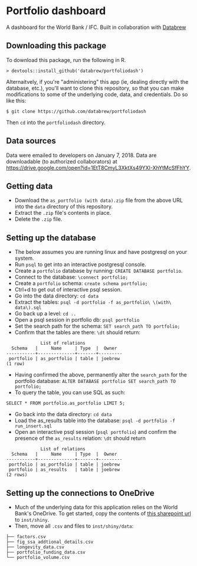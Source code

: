 # Portfolio dashboard
A dashboard for the World Bank / IFC. Built in collaboration with [Databrew](http://datbrew.cc)

## Downloading this package

To download this package, run the following in R.

```
> devtools::install_github('databrew/portfoliodash')
```

Alternaitvely, if you're "administering" this app (ie, dealing directly with the database, etc.), you'll want to clone this repository, so that you can make modifications to some of the underlying code, data, and credentials. Do so like this:

```
$ git clone https://github.com/databrew/portfoliodash
```

Then `cd` into the `portfoliodash` directory. 

## Data sources

Data were emailed to developers on January 7, 2018. Data are downloadable (to authorized collaborators) at https://drive.google.com/open?id=1EtT8CmyL3XktXs49YXI-XhYtMcSfFhYY. 

## Getting data  

- Download the `as_portfolio (with data).zip` file from the above URL into the `data` directory of this repository.
- Extract the `.zip` file's contents in place. 
- Delete the `.zip` file.

## Setting up the database

- The below assumes you are running linux and have postgresql on your system.
- Run `psql` to get into an interactive postgresql console.
- Create a `portfolio` database by running: `CREATE DATABASE portfolio`.
- Connect to the database: `\connect portfolio;`
- Create a `portfolio` schema: `create schema portfolio;`
- Ctrl+d to get out of interactive psql session.
- Go into the data directory: `cd data`
- Extract the tables: `psql -d portfolio -f as_portfolio\ \(with\ data\).sql`
- Go back up a level: `cd ..`
- Open a psql session in portfolio db: `psql portfolio`
- Set the search path for the schema: `SET search_path TO portfolio;`
- Confirm that the tables are there: `\dt` should return:
```
             List of relations
  Schema   |     Name     | Type  |  Owner  
-----------+--------------+-------+---------
 portfolio | as_portfolio | table | joebrew
(1 row)
```
- Having confirmed the above, permanently alter the `search_path` for the portfolio database: `ALTER DATABASE portfolio SET search_path TO portfolio;`
- To query the table, you can use SQL as such:
```
SELECT * FROM portfolio.as_portfolio LIMIT 5;
```
- Go back into the data directory: `cd data`
- Load the as_results table into the database: `psql -d portfolio -f run_insert.sql`
- Open an interactive psql session (`psql portfolio`) and confirm the presence of the `as_results` relation: `\dt` should return
```
             List of relations
  Schema   |     Name     | Type  |  Owner  
-----------+--------------+-------+---------
 portfolio | as_portfolio | table | joebrew
 portfolio | as_results   | table | joebrew
(2 rows)
```

## Setting up the connections to OneDrive

- Much of the underlying data for this application relies on the World Bank's OneDrive. To get started, copy the contents of [this sharepoint url](https://worldbankgroup-my.sharepoint.com/personal/sburi_ifc_org/Documents/FIG%20SSA%20MEL/MEL%20Program%20Operations/Knowledge%20Products/Dashboards%20%26%20Viz/Portfolio%20Dashboard/portfolio_dashboard?csf=1&e=BZReQ1) to `inst/shiny`. 
- Then, move all `.csv` and files to `inst/shiny/data`:
```
├── factors.csv
├── fig_ssa_addtional_details.csv
├── longevity_data.csv
├── portfolio_funding_data.csv
└── portfolio_volume.csv
```

